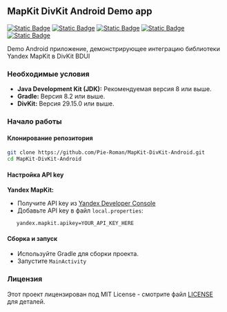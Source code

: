 ## MapKit DivKit Android Demo app

[![Static Badge](https://img.shields.io/badge/divkit-orange)](https://github.com/divkit/divkit) [![Static Badge](https://img.shields.io/badge/mapkit-red)](https://yandex.ru/maps-api) [![Static Badge](https://img.shields.io/badge/ktor-gray)](https://ktor.io) [![Static Badge](https://img.shields.io/badge/kodein-purple)](https://kodein.net/oss.html) [![Static Badge](https://img.shields.io/badge/glide-blue)](https://github.com/bumptech/glide)

Demo Android приложение, демонстрирующее интеграцию библиотеки Yandex MapKit в DivKit BDUI

### Необходимые условия

- **Java Development Kit (JDK):** Рекомендуемая версия 8 или выше.
- **Gradle:** Версия 8.2 или выше.
- **DivKit:** Версия 29.15.0 или выше.

### Начало работы

#### Клонирование репозитория

```sh
git clone https://github.com/Pie-Roman/MapKit-DivKit-Android.git
cd MapKit-DivKit-Android
```

#### Настройка API key

**Yandex MapKit:**
- Получите API key из [Yandex Developer Console](https://developer.tech.yandex.ru/services/)
- Добавьте API key в файл `local.properties`:
```properties
   yandex.mapkit.apikey=YOUR_API_KEY_HERE
```

#### Сборка и запуск

- Используйте Gradle для сборки проекта.
- Запустите `MainActivity`

### Лицензия

Этот проект лицензирован под MIT License - смотрите файл [LICENSE](LICENSE) для деталей.